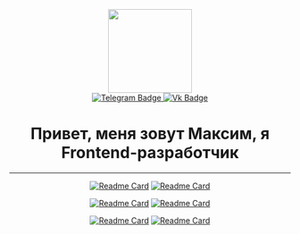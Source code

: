 <div id="header" align="center">
  <img src="https://media.giphy.com/media/v1.Y2lkPTc5MGI3NjExOGE4NTl1YjNnMXhyb25rNXphMjIwdHlicm82ZDBta2FuOXhzZDVzZCZlcD12MV9pbnRlcm5hbF9naWZfYnlfaWQmY3Q9cw/CwTvSiWflgCGKgz5eb/giphy.gif" width="150"/>
  <div id="badges">
    <a href="https://t.me/ellepheria">
      <img src="https://img.shields.io/badge/Telegram-blue?style=for-the-badge&logo=telegram&logoColor=white" alt="Telegram Badge"/>
    </a>
    <a href="your-youtube-URL">
      <img src="https://img.shields.io/badge/VK-blue?style=for-the-badge&logo=vk&logoColor=white" alt="Vk Badge"/>
    </a>
<!--     <a href="your-twitter-URL">
      <img src="https://img.shields.io/badge/Twitter-blue?style=for-the-badge&logo=twitter&logoColor=white" alt="Twitter Badge"/>
    </a> -->
<!--     https://simpleicons.org/ -->
  </div>
  <h1>Привет, меня зовут Максим, я Frontend-разработчик</h1>

  ----

  [![Readme Card](https://github-readme-stats.vercel.app/api/pin/?username=ellepheria&repo=production-project)]([https://github.com/anuraghazra/github-readme-stats](https://github.com/ellepheria/production-project))
  [![Readme Card](https://github-readme-stats.vercel.app/api/pin/?username=akakayka&repo=Mobile-app)]([https://github.com/anuraghazra/github-readme-stats](https://github.com/akakayka/Mobile-app))

  [![Readme Card](https://github-readme-stats.vercel.app/api/pin/?username=ellepheria&repo=production-project)]([https://github.com/anuraghazra/github-readme-stats](https://github.com/ellepheria/production-project))
  [![Readme Card](https://github-readme-stats.vercel.app/api/pin/?username=akakayka&repo=Mobile-app)]([https://github.com/anuraghazra/github-readme-stats](https://github.com/akakayka/Mobile-app))

  [![Readme Card](https://github-readme-stats.vercel.app/api/pin/?username=ellepheria&repo=production-project)]([https://github.com/anuraghazra/github-readme-stats](https://github.com/ellepheria/production-project))
  [![Readme Card](https://github-readme-stats.vercel.app/api/pin/?username=akakayka&repo=Mobile-app)]([https://github.com/anuraghazra/github-readme-stats](https://github.com/akakayka/Mobile-app))

</div>
